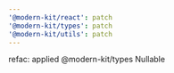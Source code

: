 ```yaml
---
'@modern-kit/react': patch
'@modern-kit/types': patch
'@modern-kit/utils': patch
---
```


refac: applied @modern-kit/types Nullable

